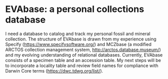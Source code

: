 # EVAbase: a personal collections database
I need a database to catalog and track my personal fossil and mineral collection. The structure of EVAbase is drawn from my experience using Specify (https://www.specifysoftware.org/) and MCZbase (a modified ARCTOS collection management system, http://arctos.database.museum/) and my evolving understanding of relational databases. Currently, EVAbase consists of a specimen table and an accession table. My next steps will be to incorporate a locality table and review field names for compliance with Darwin Core terms (https://dwc.tdwg.org/list/). 
